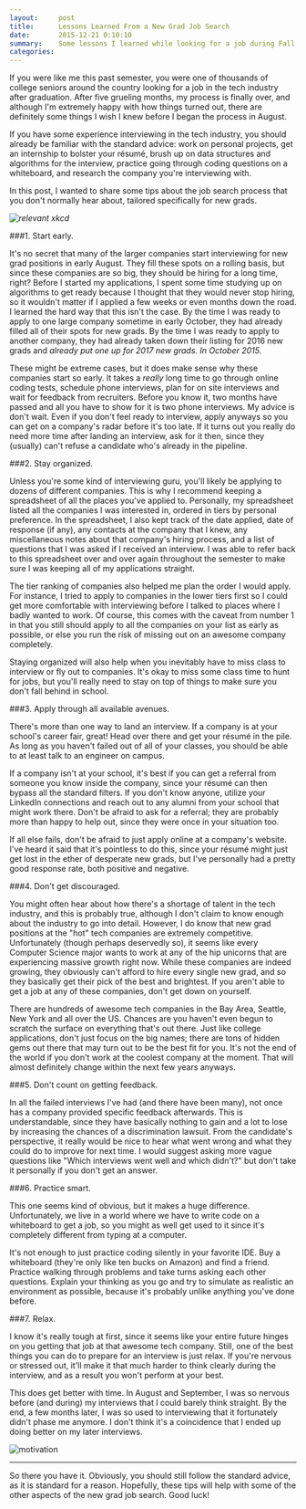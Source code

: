 ```yaml
---
layout:     post
title:      Lessons Learned From a New Grad Job Search
date:       2015-12-21 0:10:10
summary:    Some lessons I learned while looking for a job during Fall 2015.
categories: 
---
```


If you were like me this past semester, you were one of thousands of college seniors around the country looking for a job in the tech industry after graduation. After five grueling months, my process is finally over, and although I'm extremely happy with how things turned out, there are definitely some things I wish I knew before I began the process in August. 

If you have some experience interviewing in the tech industry, you should already be familiar with the standard advice: work on personal projects, get an internship to bolster your résumé, brush up on data structures and algorithms for the interview, practice going through coding questions on a whiteboard, and research the company you're interviewing with. 

In this post, I wanted to share some tips about the job search process that you don't normally hear about, tailored specifically for new grads.

_![relevant xkcd](http://imgs.xkcd.com/comics/job_interview.png)_

###1. Start early.

It's no secret that many of the larger companies start interviewing for new grad positions in early August. They fill these spots on a rolling basis, but since these companies are so big, they should be hiring for a long time, right? Before I started my applications, I spent some time studying up on algorithms to get ready because I thought that they would never stop hiring, so it wouldn't matter if I applied a few weeks or even months down the road. I learned the hard way that this isn't the case. By the time I was ready to apply to one large company sometime in early October, they had already filled all of their spots for new grads. By the time I was ready to apply to another company, they had already taken down their listing for 2016 new grads and _already put one up for 2017 new grads. In October 2015._

These might be extreme cases, but it does make sense why these companies start so early. It takes a _really_ long time to go through online coding tests, schedule phone interviews, plan for on site interviews and wait for feedback from recruiters. Before you know it, two months have passed and all you have to show for it is two phone interviews. My advice is don't wait. Even if you don't feel ready to interview, apply anyways so you can get on a company's radar before it's too late. If it turns out you really do need more time after landing an interview, ask for it then, since they (usually) can't refuse a candidate who's already in the pipeline.

###2. Stay organized.

Unless you're some kind of interviewing guru, you'll likely be applying to dozens of different companies. This is why I recommend keeping a spreadsheet of all the places you've applied to. Personally, my spreadsheet listed all the companies I was interested in, ordered in tiers by personal preference. In the spreadsheet, I also kept track of the date applied, date of response (if any), any contacts at the company that I knew, any miscellaneous notes about that company's hiring process, and a list of questions that I was asked if I received an interview. I was able to refer back to this spreadsheet over and over again throughout the semester to make sure I was keeping all of my applications straight.

The tier ranking of companies also helped me plan the order I would apply. For instance, I tried to apply to companies in the lower tiers first so I could get more comfortable with interviewing before I talked to places where I badly wanted to work. Of course, this comes with the caveat from number 1 in that you still should apply to all the companies on your list as early as possible, or else you run the risk of missing out on an awesome company completely.

Staying organized will also help when you inevitably have to miss class to interview or fly out to companies. It's okay to miss some class time to hunt for jobs, but you'll really need to stay on top of things to make sure you don't fall behind in school.

###3. Apply through all available avenues.

There's more than one way to land an interview. If a company is at your school's career fair, great! Head over there and get your résumé in the pile. As long as you haven't failed out of all of your classes, you should be able to at least talk to an engineer on campus.

If a company isn't at your school, it's best if you can get a referral from someone you know inside the company, since your résumé can then bypass all the standard filters. If you don't know anyone, utilize your LinkedIn connections and reach out to any alumni from your school that might work there. Don't be afraid to ask for a referral; they are probably more than happy to help out, since they were once in your situation too.

If all else fails, don't be afraid to just apply online at a company's website. I've heard it said that it's pointless to do this, since your résumé might just get lost in the ether of desperate new grads, but I've personally had a pretty good response rate, both positive and negative.

###4. Don't get discouraged.

You might often hear about how there's a shortage of talent in the tech industry, and this is probably true, although I don't claim to know enough about the industry to go into detail. However, I do know that new grad positions at the "hot" tech companies are extremely competitive. Unfortunately (though perhaps deservedly so), it seems like every Computer Science major wants to work at any of the hip unicorns that are experiencing massive growth right now. While these companies are indeed growing, they obviously can't afford to hire every single new grad, and so they basically get their pick of the best and brightest. If you aren't able to get a job at any of these companies, don't get down on yourself.

There are hundreds of awesome tech companies in the Bay Area, Seattle, New York and all over the US. Chances are you haven't even begun to scratch the surface on everything that's out there. Just like college applications, don't just focus on the big names; there are tons of hidden gems out there that may turn out to be the best fit for you. It's not the end of the world if you don't work at the coolest company at the moment. That will almost definitely change within the next few years anyways.

###5. Don't count on getting feedback.

In all the failed interviews I've had (and there have been many), not once has a company provided specific feedback afterwards. This is understandable, since they have basically nothing to gain and a lot to lose by increasing the chances of a discrimination lawsuit. From the candidate's perspective, it really would be nice to hear what went wrong and what they could do to improve for next time. I would suggest asking more vague questions like "Which interviews went well and which didn't?" but don't take it personally if you don't get an answer.

###6. Practice smart.

This one seems kind of obvious, but it makes a huge difference. Unfortunately, we live in a world where we have to write code on a whiteboard to get a job, so you might as well get used to it since it's completely different from typing at a computer. 

It's not enough to just practice coding silently in your favorite IDE. Buy a whiteboard (they're only like ten bucks on Amazon) and find a friend. Practice walking through problems and take turns asking each other questions. Explain your thinking as you go and try to simulate as realistic an environment as possible, because it's probably unlike anything you've done before.

###7. Relax.

I know it's really tough at first, since it seems like your entire future hinges on you getting that job at that awesome tech company. Still, one of the best things you can do to prepare for an interview is just relax. If you're nervous or stressed out, it'll make it that much harder to think clearly during the interview, and as a result you won't perform at your best. 

This does get better with time. In August and September, I was so nervous before (and during) my interviews that I could barely think straight. By the end, a few months later, I was so used to interviewing that it fortunately didn't phase me anymore. I don't think it's a coincidence that I ended up doing better on my later interviews.


![motivation](https://s-media-cache-ak0.pinimg.com/736x/fa/66/91/fa6691bd7a9b90cf8e996470ce69d461.jpg)

---

So there you have it. Obviously, you should still follow the standard advice, as it is standard for a reason. Hopefully, these tips will help with some of the other aspects of the new grad job search. Good luck!